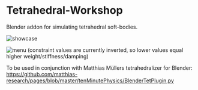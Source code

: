# Tetrahedral-Workshop
Blender addon for simulating tetrahedral soft-bodies.

![showcase](https://github.com/user-attachments/assets/f87ff4e4-7689-4f92-8ae8-112ee3d83bcb)

![menu](https://github.com/user-attachments/assets/cfd3b9c5-4b09-4fd2-8a63-7de76b9f94ee)
(constraint values are currently inverted, so lower values equal higher weight/stiffness/damping)

To be used in conjunction with Matthias Müllers tetrahedralizer for Blender:
https://github.com/matthias-research/pages/blob/master/tenMinutePhysics/BlenderTetPlugin.py
